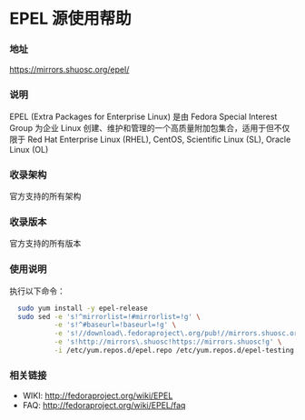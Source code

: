# EPEL 源使用帮助

### 地址

https://mirrors.shuosc.org/epel/

### 说明

EPEL (Extra Packages for Enterprise Linux) 是由 Fedora Special Interest Group 为企业 Linux 创建、维护和管理的一个高质量附加包集合，适用于但不仅限于 Red Hat Enterprise Linux (RHEL), CentOS, Scientific Linux (SL), Oracle Linux (OL)

### 收录架构

官方支持的所有架构

### 收录版本

官方支持的所有版本

### 使用说明

执行以下命令：

```bash
  sudo yum install -y epel-release
  sudo sed -e 's!^mirrorlist=!#mirrorlist=!g' \
           -e 's!^#baseurl=!baseurl=!g' \
           -e 's!//download\.fedoraproject\.org/pub!//mirrors.shuosc.org!g' \
           -e 's!http://mirrors\.shuosc!https://mirrors.shuosc!g' \
           -i /etc/yum.repos.d/epel.repo /etc/yum.repos.d/epel-testing.repo
```

### 相关链接


- WIKI: http://fedoraproject.org/wiki/EPEL
- FAQ: http://fedoraproject.org/wiki/EPEL/faq